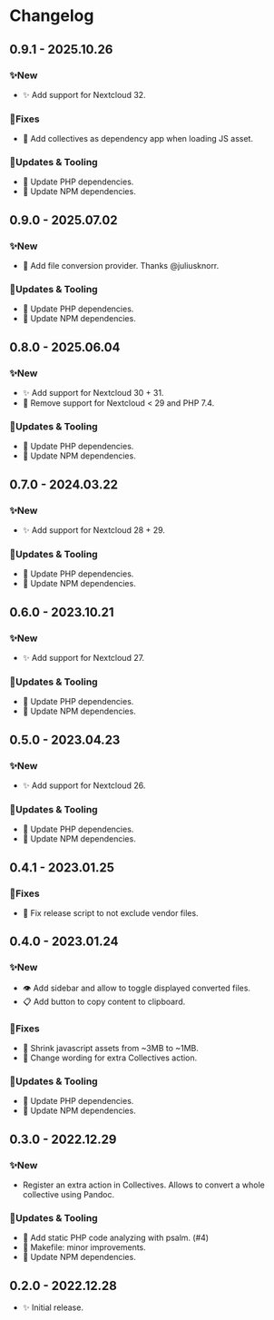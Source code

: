 # Changelog

## 0.9.1 - 2025.10.26

### ✨New
- ✨ Add support for Nextcloud 32.

### 🐛Fixes
- 🐛 Add collectives as dependency app when loading JS asset.

### 🚧Updates & Tooling
- 👷 Update PHP dependencies.
- 🔌 Update NPM dependencies.


## 0.9.0 - 2025.07.02

### ✨New
- 🚀 Add file conversion provider. Thanks @juliusknorr.

### 🚧Updates & Tooling
- 👷 Update PHP dependencies.
- 🔌 Update NPM dependencies.


## 0.8.0 - 2025.06.04

### ✨New
- ✨ Add support for Nextcloud 30 + 31.
- 🧹 Remove support for Nextcloud < 29 and PHP 7.4.

### 🚧Updates & Tooling
- 👷 Update PHP dependencies.
- 🔌 Update NPM dependencies.


## 0.7.0 - 2024.03.22

### ✨New
- ✨ Add support for Nextcloud 28 + 29.

### 🚧Updates & Tooling
- 👷 Update PHP dependencies.
- 🔌 Update NPM dependencies.


## 0.6.0 - 2023.10.21

### ✨New
- ✨ Add support for Nextcloud 27.

### 🚧Updates & Tooling
- 👷 Update PHP dependencies.
- 🔌 Update NPM dependencies.


## 0.5.0 - 2023.04.23

### ✨New
- ✨ Add support for Nextcloud 26.

### 🚧Updates & Tooling
- 👷 Update PHP dependencies.
- 🔌 Update NPM dependencies.


## 0.4.1 - 2023.01.25

### 🐛Fixes
- 🐛 Fix release script to not exclude vendor files.


## 0.4.0 - 2023.01.24

### ✨New
- 👁️ Add sidebar and allow to toggle displayed converted files.
- 📋 Add button to copy content to clipboard.

### 🐛Fixes
- 🐎 Shrink javascript assets from ~3MB to ~1MB.
- 💬 Change wording for extra Collectives action.

### 🚧Updates & Tooling
- 👷 Update PHP dependencies.
- 🔌 Update NPM dependencies.


## 0.3.0 - 2022.12.29

### ✨New
- Register an extra action in Collectives. Allows to convert a whole
  collective using Pandoc.

### 🚧Updates & Tooling
- 🧪 Add static PHP code analyzing with psalm. (#4)
- 👷 Makefile: minor improvements.
- 🔌 Update NPM dependencies.


## 0.2.0 - 2022.12.28

- ✨ Initial release.
